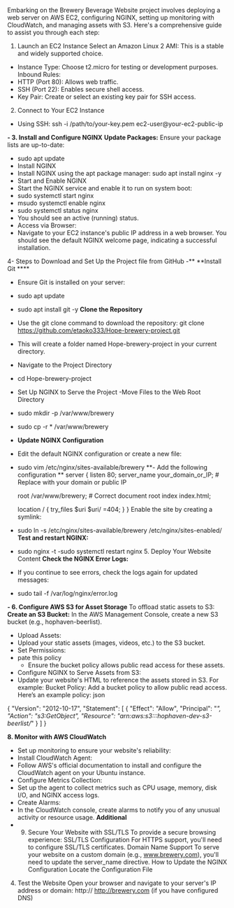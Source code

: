 Embarking on the Brewery Beverage Website project involves deploying a web server on AWS EC2, configuring NGINX, setting up monitoring with CloudWatch, and managing assets with S3. Here's a comprehensive guide to assist you through each step:

1. Launch an EC2 Instance
Select an Amazon Linux 2 AMI: This is a stable and widely supported choice.

- Instance Type: Choose t2.micro for testing or development purposes.
Inbound Rules:
- HTTP (Port 80): Allows web traffic.
- SSH (Port 22): Enables secure shell access.
- Key Pair: Create or select an existing key pair for SSH access.

2. Connect to Your EC2 Instance
- Using SSH: ssh -i /path/to/your-key.pem ec2-user@your-ec2-public-ip

**- 3. Install and Configure NGINX**
**Update Packages:**
Ensure your package lists are up-to-date:
- sudo apt update
- Install NGINX
- Install NGINX using the apt package manager:
 sudo apt install nginx -y
- Start and Enable NGINX
- Start the NGINX service and enable it to run on system boot:
- sudo systemctl start nginx
- msudo systemctl enable nginx
- sudo systemctl status nginx
- You should see an active (running) status.
- Access via Browser:
- Navigate to your EC2 instance's public IP address in a web browser. You should see the default NGINX welcome page, indicating a successful installation.

4- Steps to Download and Set Up the Project file from GitHub
-** **Install Git ****
- Ensure Git is installed on your server:
- sudo apt update
- sudo apt install git -y
**Clone the Repository**
- Use the git clone command to download the repository: git clone https://github.com/etaoko333/Hope-brewery-project.git
- This will create a folder named Hope-brewery-project in your current directory.
- Navigate to the Project Directory
- cd Hope-brewery-project
- Set Up NGINX to Serve the Project
-Move Files to the Web Root Directory
- sudo mkdir -p /var/www/brewery
- sudo cp -r * /var/www/brewery
- **Update NGINX Configuration**
- Edit the default NGINX configuration or create a new file:
- sudo vim /etc/nginx/sites-available/brewery
**- Add the following configuration **
server {
    listen 80;
    server_name your_domain_or_IP;  # Replace with your domain or public IP

    root /var/www/brewery;  # Correct document root
    index index.html;

    location / {
        try_files $uri $uri/ =404;
    }
}
Enable the site by creating a symlink:
- sudo ln -s /etc/nginx/sites-available/brewery /etc/nginx/sites-enabled/
**Test and restart NGINX:**
- sudo nginx -t
-sudo systemctl restart nginx
  5. Deploy Your Website Content
  **Check the NGINX Error Logs:**
- If you continue to see errors, check the logs again for updated messages:
- sudo tail -f /var/log/nginx/error.log

**- 6. Configure AWS S3 for Asset Storage**
To offload static assets to S3:
**Create an S3 Bucket:**
In the AWS Management Console, create a new S3 bucket (e.g., hophaven-beerlist).
- Upload Assets:
- Upload your static assets (images, videos, etc.) to the S3 bucket.
- Set Permissions:
- pate this policy
  - Ensure the bucket policy allows public read access for these assets.
- Configure NGINX to Serve Assets from S3:
- Update your website's HTML to reference the assets stored in S3. For example:
Bucket Policy: Add a bucket policy to allow public read access. Here’s an example policy:
json

{
    "Version": "2012-10-17",
    "Statement": [
        {
            "Effect": "Allow",
            "Principal": "*",
            "Action": "s3:GetObject",
            "Resource": "arn:aws:s3:::hophaven-dev-s3-beerlist/*"
        }
    ]
}



**8. Monitor with AWS CloudWatch**
- Set up monitoring to ensure your website's reliability:
- Install CloudWatch Agent:
- Follow AWS's official documentation to install and configure the CloudWatch agent on your Ubuntu instance.
- Configure Metrics Collection:
- Set up the agent to collect metrics such as CPU usage, memory, disk I/O, and NGINX access logs.
- Create Alarms:
- In the CloudWatch console, create alarms to notify you of any unusual activity or resource usage.
**Additional**
- 9. Secure Your Website with SSL/TLS
To provide a secure browsing experience:
SSL/TLS Configuration
For HTTPS support, you'll need to configure SSL/TLS certificates.
Domain Name Support
To serve your website on a custom domain (e.g., www.brewery.com), you'll need to update the server_name directive.
How to Update the NGINX Configuration
Locate the Configuration File




4. Test the Website
Open your browser and navigate to your server's IP address or domain:
http://<server-ip>
http://brewery.com (if you have configured DNS)
